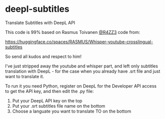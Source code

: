 # deepl-subtitles
Translate Subtitles with DeepL API

This code is 99% based on Rasmus Toivanen [@R4ZZ3](https://github.com/R4ZZ3) code from:

https://huggingface.co/spaces/RASMUS/Whisper-youtube-crosslingual-subtitles

So send all kudos and respect to him!

I've just stripped away the youtube and whisper part, and left only subtitles translation with DeepL - for the case when you already have .srt file and just want to translate it.

To run it you need Python, register on DeepL for the Developer API access to get the API key, and then edit the .py file:
1. Put your DeepL API key on the top
2. Put your .srt subtitles file name on the bottom
3. Choose a languate you want to translate TO on the bottom
